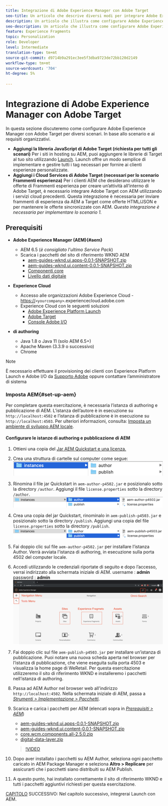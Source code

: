```yaml
---
title: Integrazione di Adobe Experience Manager con Adobe Target
seo-title: Un articolo che descrive diversi modi per integrare Adobe Experience Manager (AEM) con Adobe Target per la distribuzione di contenuti personalizzati.
description: Un articolo che illustra come configurare Adobe Experience Manager con Adobe Target per diversi scenari.
seo-description: Un articolo che illustra come configurare Adobe Experience Manager con Adobe Target per diversi scenari.
feature: Experience Fragments
topic: Personalization
role: Developer
level: Intermediate
translation-type: tm+mt
source-git-commit: d9714b9a291ec3ee5f3dba9723de72bb120d2149
workflow-type: tm+mt
source-wordcount: '704'
ht-degree: 5%

---
```



# Integrazione di Adobe Experience Manager con Adobe Target

In questa sezione discuteremo come configurare Adobe Experience Manager con Adobe Target per diversi scenari. In base allo scenario e ai requisiti organizzativi.

* **Aggiungi la libreria JavaScript di Adobe Target (richiesta per tutti gli scenari)**
Per i siti in hosting su AEM, puoi aggiungere le librerie di Target al tuo sito utilizzando  [Launch](https://docs.adobe.com/content/help/en/launch/using/overview.html). Launch offre un modo semplice di implementare e gestire tutti i tag necessari per fornire ai clienti esperienze personalizzate.
* **Aggiungi i Cloud Services di Adobe Target (necessari per lo scenario Frammenti esperienza)**
Per i clienti AEM che desiderano utilizzare le offerte di Frammenti esperienza per creare un’attività all’interno di Adobe Target, è necessario integrare Adobe Target con AEM utilizzando i servizi cloud precedenti. Questa integrazione è necessaria per inviare frammenti di esperienza da AEM a Target come offerte HTML/JSON e per mantenere le offerte sincronizzate con AEM. 
*Questa integrazione è necessaria per implementare lo scenario 1.*

## Prerequisiti

* **Adobe Experience Manager (AEM){#aem}**
   * AEM 6.5 (*è consigliato l&#39;ultimo Service Pack*)
   * Scarica i pacchetti del sito di riferimento WKND AEM
      * [aem-guides-wknd.ui.apps-0.0.1-SNAPSHOT.zip](https://github.com/adobe/aem-guides-wknd/releases/download/archetype-18.1/aem-guides-wknd.ui.apps-0.0.1-SNAPSHOT.zip)
      * [aem-guides-wknd.ui.content-0.0.1-SNAPSHOT.zip](https://github.com/adobe/aem-guides-wknd/releases/download/archetype-18.1/aem-guides-wknd.ui.content-0.0.1-SNAPSHOT.zip)
      * [Componenti core](https://github.com/adobe/aem-core-wcm-components/releases/download/core.wcm.components.reactor-2.5.0/core.wcm.components.all-2.5.0.zip)
      * [Livello dati digitale](assets/implementation/digital-data-layer.zip)

* **Experience Cloud**
   * Accesso alle organizzazioni Adobe Experience Cloud - <https://>`<yourcompany>`.experiencecloud.adobe.com
   * Experience Cloud con le seguenti soluzioni
      * [Adobe Experience Platform Launch](https://experiencecloud.adobe.com)
      * [Adobe Target](https://experiencecloud.adobe.com)
      * [Console Adobe I/O](https://console.adobe.io)

* **di authoring**
   * Java 1.8 o Java 11 (solo AEM 6.5+)
   * Apache Maven (3.3.9 o successivo)
   * Chrome

>[!NOTE]
>
> È necessario effettuare il provisioning dei clienti con Experience Platform Launch e Adobe I/O da [Supporto Adobe](https://helpx.adobe.com/it/contact/enterprise-support.ec.html) oppure contattare l’amministratore di sistema

### Imposta AEM{#set-up-aem}

Per completare questa esercitazione, è necessaria l’istanza di authoring e pubblicazione di AEM. L’istanza dell’autore è in esecuzione su `http://localhost:4502` e l’istanza di pubblicazione è in esecuzione su `http://localhost:4503`. Per ulteriori informazioni, consulta: [Imposta un ambiente di sviluppo AEM locale](https://helpx.adobe.com/experience-manager/kt/platform-repository/using/local-aem-dev-environment-article-setup.html).

#### Configurare le istanze di authoring e pubblicazione di AEM

1. Ottieni una copia del [Jar AEM Quickstart e una licenza.](https://helpx.adobe.com/experience-manager/6-5/sites/deploying/using/deploy.html#GettingtheSoftware)
2. Crea una struttura di cartelle sul computer come segue:
   ![Struttura delle cartelle](assets/implementation/aem-setup-1.png)
3. Rinomina il file jar Quickstart in `aem-author-p4502.jar` e posizionalo sotto la directory `/author`. Aggiungi il file `license.properties` sotto la directory `/author`.
   ![Istanza di authoring di AEM](assets/implementation/aem-setup-author.png)
4. Crea una copia del jar Quickstart, rinominalo in `aem-publish-p4503.jar` e posizionalo sotto la directory `/publish`. Aggiungi una copia del file `license.properties` sotto la directory `/publish`.
   ![AEM Publish Instance](assets/implementation/aem-setup-publish.png)
5. Fai doppio clic sul file `aem-author-p4502.jar` per installare l’istanza Author. Verrà avviata l&#39;istanza di authoring, in esecuzione sulla porta 4502 del computer locale.
6. Accedi utilizzando le credenziali riportate di seguito e dopo l’accesso, verrai indirizzato alla schermata iniziale di AEM.
username : **admin**
password : **admin**
   ![AEM Publish Instance](assets/implementation/aem-author-home-page.png)
7. Fai doppio clic sul file `aem-publish-p4503.jar` per installare un’istanza di pubblicazione. Puoi notare una nuova scheda aperta nel browser per l’istanza di pubblicazione, che viene eseguita sulla porta 4503 e visualizza la home page di WeRetail. Per questa esercitazione utilizzeremo il sito di riferimento WKND e installeremo i pacchetti nell’istanza di authoring.
8. Passa ad AEM Author nel browser web all’indirizzo `http://localhost:4502`. Nella schermata iniziale di AEM, passa a *[Strumenti > Implementazione > Pacchetti](http://localhost:4502/crx/packmgr/index.jsp)*.
9. Scarica e carica i pacchetti per AEM (elencati sopra in *[Prerequisiti > AEM](#aem)*)
   * [aem-guides-wknd.ui.apps-0.0.1-SNAPSHOT.zip](https://github.com/adobe/aem-guides-wknd/releases/download/archetype-18.1/aem-guides-wknd.ui.apps-0.0.1-SNAPSHOT.zip)
   * [aem-guides-wknd.ui.content-0.0.1-SNAPSHOT.zip](https://github.com/adobe/aem-guides-wknd/releases/download/archetype-18.1/aem-guides-wknd.ui.content-0.0.1-SNAPSHOT.zip)
   * [core.wcm.components.all-2.5.0.zip](https://github.com/adobe/aem-core-wcm-components/releases/download/core.wcm.components.reactor-2.5.0/core.wcm.components.all-2.5.0.zip)
   * [digital-data-layer.zip](assets/implementation/digital-data-layer.zip)

   >[!VIDEO](https://video.tv.adobe.com/v/28377?quality=12&learn=on)
10. Dopo aver installato i pacchetti su AEM Author, seleziona ogni pacchetto caricato in AEM Package Manager e seleziona **Altro > Replicare** per assicurarti che i pacchetti siano distribuiti su AEM Publish.
11. A questo punto, hai installato correttamente il sito di riferimento WKND e tutti i pacchetti aggiuntivi richiesti per questa esercitazione.

[CAPITOLO](./using-launch-adobe-io.md) SUCCESSIVO: Nel capitolo successivo, integrerai Launch con AEM.
